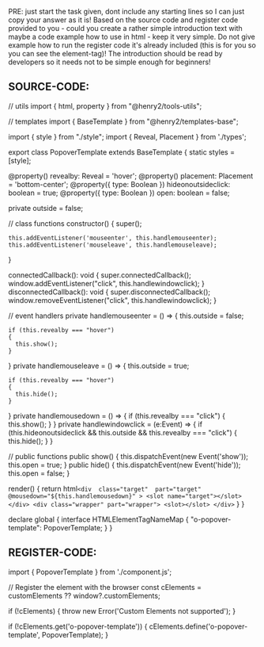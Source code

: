 PRE: just start the task given, dont include any starting lines so I can just copy your answer as it is!
 Based on the source code and register code provided to you - could you create a rather simple introduction text with maybe a code example how to use in html - keep it very simple. Do not give example how to run the register code it's already included (this is for you so you can see the element-tag)! The introduction should be read by developers so it needs not to be simple enough for beginners!

## SOURCE-CODE:
// utils 
import { html, property } from "@henry2/tools-utils";

// templates
import { BaseTemplate } from "@henry2/templates-base";

import { style } from "./style";
import { Reveal, Placement } from './types';

export class PopoverTemplate extends BaseTemplate {
  static styles = [style];

  @property() revealby: Reveal = 'hover';
  @property() placement: Placement = 'bottom-center';
  @property({ type: Boolean }) hideonoutsideclick: boolean = true;
  @property({ type: Boolean }) open: boolean = false;

  private outside = false;

  // class functions
  constructor() {
    super();

    this.addEventListener('mouseenter', this.handlemouseenter);
    this.addEventListener('mouseleave', this.handlemouseleave);
  }

  connectedCallback(): void {
    super.connectedCallback();
    window.addEventListener("click", this.handlewindowclick);
  }
  disconnectedCallback(): void {
    super.disconnectedCallback();
    window.removeEventListener("click", this.handlewindowclick);
  }

  // event handlers
  private handlemouseenter = () => {
    this.outside = false;

    if (this.revealby === "hover")
    {
      this.show();
    }
  }
  private handlemouseleave = () => {
    this.outside = true;
    
    if (this.revealby === "hover")
    {
      this.hide();
    }
  }
  private handlemousedown = () => {
    if (this.revealby === "click")
    {
      this.show();
    }
  }
  private handlewindowclick = (e:Event) => {
    if (this.hideonoutsideclick && this.outside && this.revealby === "click")
    {
      this.hide();
    }
  }

  // public functions
  public show() {
    this.dispatchEvent(new Event('show'));
    this.open = true;
  }
  public hide() {
    this.dispatchEvent(new Event('hide'));
    this.open = false;
  }

  render() {
    return html`
      <div 
        class="target" 
        part="target"
        @mousedown="${this.handlemousedown}"
      >
        <slot name="target"></slot>
      </div>
      <div class="wrapper" part="wrapper">
        <slot></slot>
      </div>
    `
  }
}

declare global {
  interface HTMLElementTagNameMap {
      "o-popover-template": PopoverTemplate;
  }
}
## REGISTER-CODE:
import { PopoverTemplate } from './component.js';

// Register the element with the browser
const cElements = customElements ?? window?.customElements;

if (!cElements) {
  throw new Error('Custom Elements not supported');
}

if (!cElements.get('o-popover-template')) {
  cElements.define('o-popover-template', PopoverTemplate);
}
